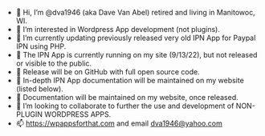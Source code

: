 - 👋 Hi, I’m @dva1946 (aka Dave Van Abel) retired and living in Manitowoc, WI.
- 👀 I’m interested in Wordpress App development (not plugins).
- 🌱 I’m currently updating previously released very old IPN App for Paypal IPN using PHP.
- 🌱 The IPN App is currently running on my site (9/13/22), but not released or visible to the public.
- 🌱 Release will be on GitHub with full open source code.
- 🌱 In-depth IPN App documentation will be maintained on my website (listed below).
- 🌱 Documentation will be maintained on my website, once released. 
- 💞️ I’m looking to collaborate to further the use and development of NON-PLUGIN WORDPRESS APPS.
- 📫 https://wpappsforthat.com and email dva1946@yahoo.com

<!---
dva1946/dva1946 is a ✨ special ✨ repository because its `README.md` (this file) appears on your GitHub profile.
You can click the Preview link to take a look at your changes.
--->
